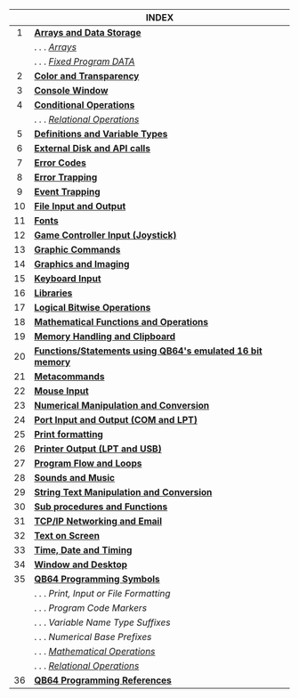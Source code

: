 | | INDEX | 
|:----:|--|
| 1| [**Arrays and Data Storage**](#arrays-and-data-storage) |
| | . . . [_Arrays_](https://github.com/QB64Official/qb64/wiki/Keyword-Reference---By-Usage#arrays)
| | . . . [_Fixed Program DATA_](https://github.com/QB64Official/qb64/wiki/Keyword-Reference---By-Usage#fixed-program-data)
| 2| [**Color and Transparency**](https://github.com/QB64Official/qb64/wiki/Keyword-Reference---By-Usage#color-and-transparency) |
| 3| [**Console Window**](https://github.com/QB64Official/qb64/wiki/Keyword-Reference---By-Usage#console-window) |
| 4| [**Conditional Operations**](https://github.com/QB64Official/qb64/wiki/Keyword-Reference---By-Usage/#conditional-operations) |
| | . . . [_Relational Operations_](https://github.com/QB64Official/qb64/wiki/Keyword-Reference---By-Usage#relational-operations) |
| 5| [**Definitions and Variable Types**](https://github.com/QB64Official/qb64/wiki/Keyword-Reference---By-Usage#definitions-and-variable-types) | 
| 6| [**External Disk and API calls**](https://github.com/QB64Official/qb64/wiki/Keyword-Reference---By-Usage#external-disk-and-api-calls) | 
| 7| [**Error Codes**](https://github.com/QB64Official/qb64/wiki/Keyword-Reference---By-Usage#error-codes) | 
| 8| [**Error Trapping**](https://github.com/QB64Official/qb64/wiki/Keyword-Reference---By-Usage#error-trapping) | 
| 9| [**Event Trapping**](https://github.com/QB64Official/qb64/wiki/Keyword-Reference---By-Usage#event-trapping) | 
| 10| [**File Input and Output**](https://github.com/QB64Official/qb64/wiki/Keyword-Reference---By-Usage#file-input-and-output)
| 11| [**Fonts**](https://github.com/QB64Official/qb64/wiki/Keyword-Reference---By-Usage#fonts)
| 12| [**Game Controller Input (Joystick)**](https://github.com/QB64Official/qb64/wiki/Keyword-Reference---By-Usage#game-controller-input-joystick)
| 13| [**Graphic Commands**](https://github.com/QB64Official/qb64/wiki/Keyword-Reference---By-Usage#graphic-commands)
| 14| [**Graphics and Imaging**](https://github.com/QB64Official/qb64/wiki/Keyword-Reference---By-Usage#graphics-and-imaging)
| 15| [**Keyboard Input**](https://github.com/QB64Official/qb64/wiki/Keyword-Reference---By-Usage#keyboard-input)
| 16| [**Libraries**](https://github.com/QB64Official/qb64/wiki/Keyword-Reference---By-Usage#libraries)
| 17| [**Logical Bitwise Operations**](https://github.com/QB64Official/qb64/wiki/Keyword-Reference---By-Usage#logical-bitwise-operations)
| 18| [**Mathematical Functions and Operations**](https://github.com/QB64Official/qb64/wiki/Keyword-Reference---By-Usage#mathematical-functions-and-operations)
| 19| [**Memory Handling and Clipboard**](https://github.com/QB64Official/qb64/wiki/Keyword-Reference---By-Usage#memory-handling-and-clipboard)
| 20| [**Functions/Statements using QB64's emulated 16 bit memory**](https://github.com/QB64Official/qb64/wiki/Keyword-Reference---By-Usage#functions-and-statements-using-qb64s-emulated-16-bit-memory)
| 21| [**Metacommands**](https://github.com/QB64Official/qb64/wiki/Keyword-Reference---By-Usage#metacommands)
| 22| [**Mouse Input**](https://github.com/QB64Official/qb64/wiki/Keyword-Reference---By-Usage#mouse-input)
| 23| [**Numerical Manipulation and Conversion**](https://github.com/QB64Official/qb64/wiki/Keyword-Reference---By-Usage#numerical-manipulation-and-conversion)
| 24| [**Port Input and Output (COM and LPT)**](https://github.com/QB64Official/qb64/wiki/Keyword-Reference---By-Usage#port-input-and-output-com-and-lpt)
| 25| [**Print formatting**](https://github.com/QB64Official/qb64/wiki/Keyword-Reference---By-Usage#print-formatting)
| 26| [**Printer Output (LPT and USB)**](https://github.com/QB64Official/qb64/wiki/Keyword-Reference---By-Usage#printer-output-lpt-and-usb)
| 27| [**Program Flow and Loops**](https://github.com/QB64Official/qb64/wiki/Keyword-Reference---By-Usage#program-flow-and-loops)
| 28| [**Sounds and Music**](https://github.com/QB64Official/qb64/wiki/Keyword-Reference---By-Usage#sounds-and-music)
| 29| [**String Text Manipulation and Conversion**](https://github.com/QB64Official/qb64/wiki/Keyword-Reference---By-Usage#string-text-manipulation-and-conversion)
| 30| [**Sub procedures and Functions**](https://github.com/QB64Official/qb64/wiki/Keyword-Reference---By-Usage#sub-procedures-and-functions)
| 31| [**TCP/IP Networking and Email**](https://github.com/QB64Official/qb64/wiki/Keyword-Reference---By-Usage#tcpip-networking-and-email)
| 32| [**Text on Screen**](https://github.com/QB64Official/qb64/wiki/Keyword-Reference---By-Usage#text-on-screen)
| 33| [**Time, Date and Timing**](https://github.com/QB64Official/qb64/wiki/Keyword-Reference---By-Usage#time-date-and-timing)
| 34| [**Window and Desktop**](https://github.com/QB64Official/qb64/wiki/Keyword-Reference---By-Usage#window-and-desktop)
| 35| [**QB64 Programming Symbols**](https://github.com/QB64Official/qb64/wiki/Keyword-Reference---By-Usage#qb64-programming-symbols)
| | . . . _Print, Input or File Formatting_
| | . . .  _Program Code Markers_
| | . . . _Variable Name Type Suffixes_
| | . . .  _Numerical Base Prefixes_
| | . . . [_Mathematical Operations_](https://github.com/QB64Official/qb64/wiki/Keyword-Reference---By-Usage/Mathematical-Operations)
| | . . . [_Relational Operations_](https://github.com/QB64Official/qb64/wiki/Keyword-Reference---By-Usage/Relational-Operations)
| 36| [**QB64 Programming References**]()

